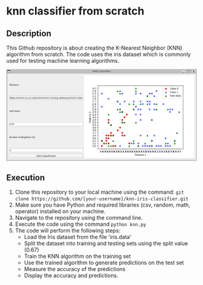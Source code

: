 
# knn classifier from scratch

## Description
This Github repository is about creating the K-Nearest Neighbor (KNN) algorithm from scratch.
 The code uses the iris dataset which is commonly used for testing machine learning algorithms. 

![kNN Classifier Tool](images/knn_classifier.png)

## Execution
1. Clone this repository to your local machine using the command: `git clone https://github.com/[your-username]/knn-iris-classifier.git`
2. Make sure you have Python and required libraries (csv, random, math, operator) installed on your machine. 
3. Navigate to the repository using the command line.
4. Execute the code using the command `python knn.py` 
5. The code will perform the following steps:
    - Load the Iris dataset from the file 'iris.data'
    - Split the dataset into training and testing sets using the split value (0.67)
    - Train the KNN algorithm on the training set
    - Use the trained algorithm to generate predictions on the test set
    - Measure the accuracy of the predictions
    - Display the accuracy and predictions.


